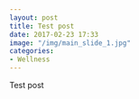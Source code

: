 ```yaml
---
layout: post
title: Test post
date: 2017-02-23 17:33
image: "/img/main_slide_1.jpg"
categories:
- Wellness
---
```

Test post